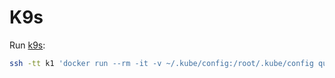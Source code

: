# K9s

Run [k9s](https://k9scli.io):
```sh
ssh -tt k1 'docker run --rm -it -v ~/.kube/config:/root/.kube/config quay.io/derailed/k9s'
```
